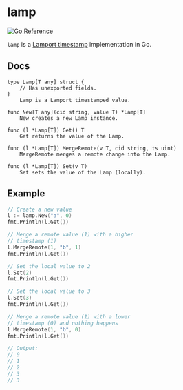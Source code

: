 # lamp

[![Go Reference](https://pkg.go.dev/badge/github.com/a-poor/lamp.svg)](https://pkg.go.dev/github.com/a-poor/lamp)

`lamp` is a [Lamport timestamp](https://en.wikipedia.org/wiki/Lamport_timestamp)
implementation in Go.

## Docs

```
type Lamp[T any] struct {
	// Has unexported fields.
}
    Lamp is a Lamport timestamped value.

func New[T any](cid string, value T) *Lamp[T]
    New creates a new Lamp instance.

func (l *Lamp[T]) Get() T
    Get returns the value of the Lamp.

func (l *Lamp[T]) MergeRemote(v T, cid string, ts uint)
    MergeRemote merges a remote change into the Lamp.

func (l *Lamp[T]) Set(v T)
    Set sets the value of the Lamp (locally).
```

## Example

```go
// Create a new value
l := lamp.New("a", 0)
fmt.Println(l.Get())

// Merge a remote value (1) with a higher
// timestamp (1)
l.MergeRemote(1, "b", 1)
fmt.Println(l.Get())

// Set the local value to 2
l.Set(2)
fmt.Println(l.Get())

// Set the local value to 3
l.Set(3)
fmt.Println(l.Get())

// Merge a remote value (1) with a lower
// timestamp (0) and nothing happens
l.MergeRemote(1, "b", 0)
fmt.Println(l.Get())

// Output: 
// 0
// 1
// 2
// 3
// 3
```

